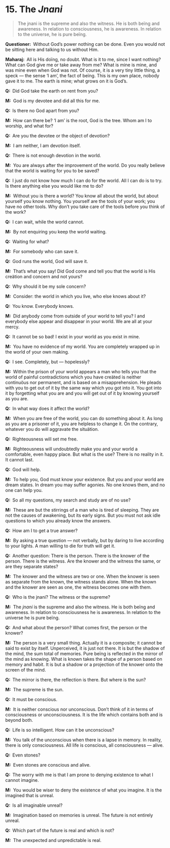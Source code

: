 # 15. The *Jnani*

>The <span style=font-style:normal>jnani</span> is the supreme and also the witness. He is both beïng and awareness. In relation to consciousness, he is awareness. In relation to the universe, he is pure beïng.

**Questioner:**&ensp;Without God’s power nothing can be done. Even you would not be sitting here and talking to us without Him.

**Maharaj:**&ensp;All is His doïng, no doubt. What is it to me, since I want nothing? What can God give me or take away from me? What is mine is mine, and was mine even when God was not. Of course, it is a very tiny little thing, a speck — the sense ‘I am’, the fact of beïng. This is my own place, nobody gave it to me. The earth is mine; what grows on it is God’s.

**Q:**&ensp;Did God take the earth on rent from you?

**M:**&ensp;God is my devotee and did all this for me.

**Q:**&ensp;Is there no God apart from you?

**M:**&ensp;How can there be? ‘I am’ is the root, God is the tree. Whom am I to worship, and what for?

**Q:**&ensp;Are you the devotee or the object of devotion?

**M:**&ensp;I am neither, I am devotion itself.

**Q:**&ensp;There is not enough devotion in the world.

**M:**&ensp;You are always after the improvement of the world. Do you really believe that the world is waiting for you to be saved?

**Q:**&ensp;I just do not know how much I can do for the world. All I can do is to try. Is there anything else you would like me to do?

**M:**&ensp;Without you is there a world? You know all about the world, but about yourself you know nothing. You yourself are the tools of your work; you have no other tools. Why don’t you take care of the tools before you think of the work?

**Q:**&ensp;I can wait, while the world cannot.

**M:**&ensp;By not enquiring you keep the world waiting.

**Q:**&ensp;Waiting for what?

**M:**&ensp;For somebody who can save it.

**Q:**&ensp;God runs the world, God will save it.

**M:**&ensp;That’s what you say! Did God come and tell you that the world is His creätion and concern and not yours?

**Q:**&ensp;Why should it be my sole concern?

**M:**&ensp;Consider: the world in which you live, who else knows about it?

**Q:**&ensp;You know. Everybody knows.

**M:**&ensp;Did anybody come from outside of your world to tell you? I and everybody else appear and disappear in your world. We are all at your mercy.

**Q:**&ensp;It cannot be so bad! I exist in your world as you exist in mine.

**M:**&ensp;You have no evidence of my world. You are completely wrapped up in the world of your own making.

**Q:**&ensp;I see. Completely, but — hopelessly?

**M:**&ensp;Within the prison of your world appears a man who tells you that the world of painful contradictions which you have creäted is neither continuöus nor permanent, and is based on a misapprehension. He pleads with you to get out of it by the same way which you got into it. You got into it by forgetting what you are and you will get out of it by knowing yourself as you are.

**Q:**&ensp;In what way does it affect the world?

**M:**&ensp;When you are free of the world, you can do something about it. As long as you are a prisoner of it, you are helpless to change it. On the contrary, whatever you do will aggravate the situätion.

**Q:**&ensp;Righteousness will set me free.

**M:**&ensp;Righteousness will undoubtedly make you and your world a comfortable, even happy place. But what is the use? There is no reality in it. It cannot last.

**Q:**&ensp;God will help.

**M:**&ensp;To help you, God must know your existence. But you and your world are dream states. In dream you may suffer agonies. No one knows them, and no one can help you.

**Q:**&ensp;So all my questions, my search and study are of no use?

**M:**&ensp;These are but the stirrings of a man who is tired of sleeping. They are not the causes of awakening, but its early signs. But you must not ask idle questions to which you already know the answers.

**Q:**&ensp;How am I to get a true answer?

**M:**&ensp;By asking a true question — not verbally, but by daring to live according to your lights. A man willing to die for truth will get it.

**Q:**&ensp;Another question: There is the person. There is the knower of the person. There is the witness. Are the knower and the witness the same, or are they separate states?

**M:**&ensp;The knower and the witness are two or one. When the knower is seen as separate from the known, the witness stands alone. When the known and the knower are seen as one, the witness becomes one with them.

**Q:**&ensp;Who is the <span data-tippy-content="The knower, especially of the higher knowledge derived from meditation; “closely related to the knowledge of Brahman”.">jnani</span>? The witness or the supreme?

**M:**&ensp;The *jnani* is the supreme and also the witness. He is both beïng and awareness. In relation to consciousness he is awareness. In relation to the universe he is pure beïng.

**Q:**&ensp;And what about the person? What comes first, the person or the knower? 

**M:**&ensp;The person is a very small thing. Actually it is a composite; it cannot be said to exist by itself. Unperceived, it is just not there. It is but the shadow of the mind, the sum total of memories. Pure beïng is reflected in the mirror of the mind as knowing. What is known takes the shape of a person based on memory and habit. It is but a shadow or a projection of the knower onto the screen of the mind.

**Q:**&ensp;The mirror is there, the reflection is there. But where is the sun?

**M:**&ensp;The supreme is the sun.

**Q:**&ensp;It must be conscious.

**M:**&ensp;It is neither conscious nor unconscious. Don’t think of it in terms of consciousness or unconsciousness. It is the life which contains both and is beyond both.

**Q:**&ensp;Life is so intelligent. How can it be unconscious?

**M:**&ensp;You talk of the unconscious when there is a lapse in memory. In reality, there is only consciousness. All life is conscious, all consciousness — alive.

**Q:**&ensp;Even stones?

**M:**&ensp;Even stones are conscious and alive.

**Q:**&ensp;The worry with me is that I am prone to denying existence to what I cannot imagine.

**M:**&ensp;You would be wiser to deny the existence of what you imagine. It is the imagined that is unreal.

**Q:**&ensp;Is all imaginable unreal?

**M:**&ensp;Imagination based on memories is unreal. The future is not entirely unreal.

**Q:**&ensp;Which part of the future is real and which is not?

**M:**&ensp;The unexpected and unpredictable is real.

<script>
export default {
  props: ["slot-key"],
  mounted () {
    tippy("[data-tippy-content]", {allowHTML: true});
  }
}
</script>
